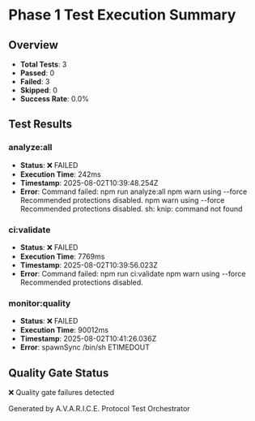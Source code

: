 # Phase 1 Test Execution Summary

## Overview
- **Total Tests**: 3
- **Passed**: 0
- **Failed**: 3
- **Skipped**: 0
- **Success Rate**: 0.0%

## Test Results


### analyze:all
- **Status**: ❌ FAILED
- **Execution Time**: 242ms
- **Timestamp**: 2025-08-02T10:39:48.254Z
- **Error**: Command failed: npm run analyze:all
npm warn using --force Recommended protections disabled.
npm warn using --force Recommended protections disabled.
sh: knip: command not found



### ci:validate
- **Status**: ❌ FAILED
- **Execution Time**: 7769ms
- **Timestamp**: 2025-08-02T10:39:56.023Z
- **Error**: Command failed: npm run ci:validate
npm warn using --force Recommended protections disabled.



### monitor:quality
- **Status**: ❌ FAILED
- **Execution Time**: 90012ms
- **Timestamp**: 2025-08-02T10:41:26.036Z
- **Error**: spawnSync /bin/sh ETIMEDOUT


## Quality Gate Status
❌ Quality gate failures detected

Generated by A.V.A.R.I.C.E. Protocol Test Orchestrator
